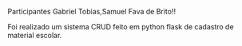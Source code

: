 Participantes Gabriel Tobias,Samuel Fava de Brito!!


Foi realizado um sistema CRUD feito em python flask de cadastro de material escolar.